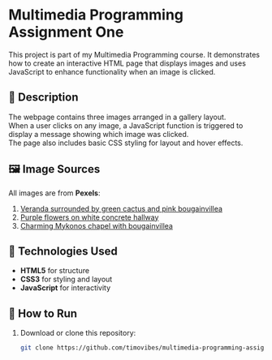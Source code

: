 # Multimedia Programming Assignment One

This project is part of my Multimedia Programming course. It demonstrates how to create an interactive HTML page that displays images and uses JavaScript to enhance functionality when an image is clicked.

## 📖 Description

The webpage contains three images arranged in a gallery layout.  
When a user clicks on any image, a JavaScript function is triggered to display a message showing which image was clicked.  
The page also includes basic CSS styling for layout and hover effects.

## 🖼️ Image Sources

All images are from **Pexels**:

1. [Veranda surrounded by green cactus and pink bougainvillea](https://www.pexels.com/photo/veranda-surrounded-by-green-cactus-and-pink-bougainvillea-919278/)  
2. [Purple flowers on white concrete hallway](https://www.pexels.com/photo/purple-flowers-on-white-concrete-hallway-12937085/)  
3. [Charming Mykonos chapel with bougainvillea](https://www.pexels.com/photo/charming-mykonos-chapel-with-bougainvillea-33728166/)


## 🧩 Technologies Used

- **HTML5** for structure  
- **CSS3** for styling and layout  
- **JavaScript** for interactivity


## 🚀 How to Run

1. Download or clone this repository:
   ```bash
   git clone https://github.com/timovibes/multimedia-programming-assignment-one.git
